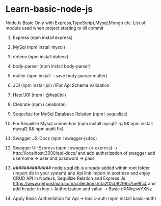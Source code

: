 # Learn-basic-node-js
NodeJs Basic Only with Express,TypeScript,Mysql,Mongo etc.
List of module used when project starting to till commit
1) Express (npm install express)
2) MySql (npm install mysql)
3) dotenv (npm install dotenv)
4) body-parser (npm install body-parser)
5) multer (npm install --save body-parser multer)
6) JOI (npm install joi) //For Api Schema Validation
7) Hapi/JOI (npm i @hapi/joi)
8) Clebrate (npm i celebrate)
9) Sequelize for MySql Database Relation (npm i sequelize)
10) For Sequilize Mysql connection (npm install mysql2 -g && npm install mysql2 && npm audit fix)
11) Swagger JS-Docs (npm i swagger-jsdoc)
12) Swagger UI-Express (npm i swagger-ui-express) -> http://localhost:3000/api-docs/ and add authorization of swagger add username -> user and password -> pass
13) ############## nodejs.sql db is already added within root folder (import db in your system) and
Api link import in postman and enjoy CRUD API in NodeJs, Sequilize Relation and Express Js. 
https://www.getpostman.com/collections/c1a2f0c0829957be9fc4 and add header in key-> Authorization and value -> Basic dXNlcjpwYXNz

14) Apply Basic Authentation for Api -> basic-auth (npm install basic-auth)

